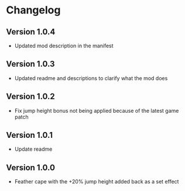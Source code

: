 # Changelog

## Version 1.0.4
* Updated mod description in the manifest

## Version 1.0.3
* Updated readme and descriptions to clarify what the mod does

## Version 1.0.2
* Fix jump height bonus not being applied because of the latest game patch

## Version 1.0.1
* Update readme

## Version 1.0.0
* Feather cape with the +20% jump height added back as a set effect